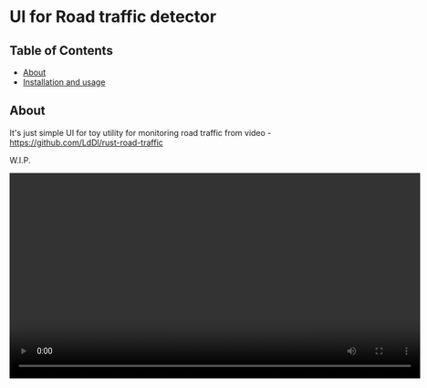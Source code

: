 # UI for Road traffic detector


## Table of Contents

- [About](#about)
- [Installation and usage](#installation-and-usage)

## About

It's just simple UI for toy utility for monitoring road traffic from video - https://github.com/LdDl/rust-road-traffic

W.I.P.

<video src='https://github.com/LdDl/rust-road-traffic-ui/assets/8864477/fb7f5aa0-884f-4838-939f-29dfaf6cadea' width="720px"/>

Current state of UI: pretty ugly code since I'm not familiar with Svelte enough.

Current plans: eliminate vanilla JS from main repository and use build from this one.

Used tech:
1. Svelte / SvelteKit - https://kit.svelte.dev/
2. Maplibre - https://maplibre.org/
3. MapboxGL Draw - https://github.com/mapbox/mapbox-gl-draw
4. Fabric - http://fabricjs.com/
5. Materialize CSS - https://materializecss.com/

## Installation and usage

1. Install dependencies

```shell
npm i
```

2. Run in development mode

```shell
npm run dev
```

3. Build statically (e.g. for web-server). Thanks to [@sveltejs/adapter-static](https://www.npmjs.com/package/@sveltejs/adapter-static)

```shell
npm run build
# Final index.html and assets files will be placed in `build` directory
```

